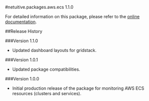 #netuitive.packages.aws.ecs 1.1.0

For detailed information on this package, please refer to the [online documentation](https://help.netuitive.com/Content/Integrations/aws.htm).

##Release History

###Version 1.1.0

* Updated dashboard layouts for gridstack.

###Version 1.0.1

* Updated package compatibilities.

###Version 1.0.0

* Initial production release of the package for monitoring AWS ECS resources (clusters and services).
